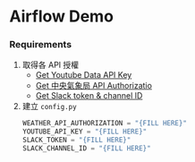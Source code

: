 # Airflow Demo

### Requirements
1. 取得各 API 授權
    * [Get Youtube Data API Key](https://hackmd.io/@c36ICNyhQE6-iTXKxoIocg/S1eYdtA1P#%E5%8F%96%E5%BE%97-Youtube-API_KEY)
    * [Get 中央氣象局 API Authorizatio](https://ithelp.ithome.com.tw/articles/10243411)
    * [Get Slack token & channel ID](https://blog.crazyfan.net/posts/2017/04/08/slack_incoming_webhooks/)
2. 建立 `config.py`
    ```python
    WEATHER_API_AUTHORIZATION = "{FILL HERE}"
    YOUTUBE_API_KEY = "{FILL HERE}"
    SLACK_TOKEN = "{FILL HERE}"
    SLACK_CHANNEL_ID = "{FILL HERE}"
    ```
